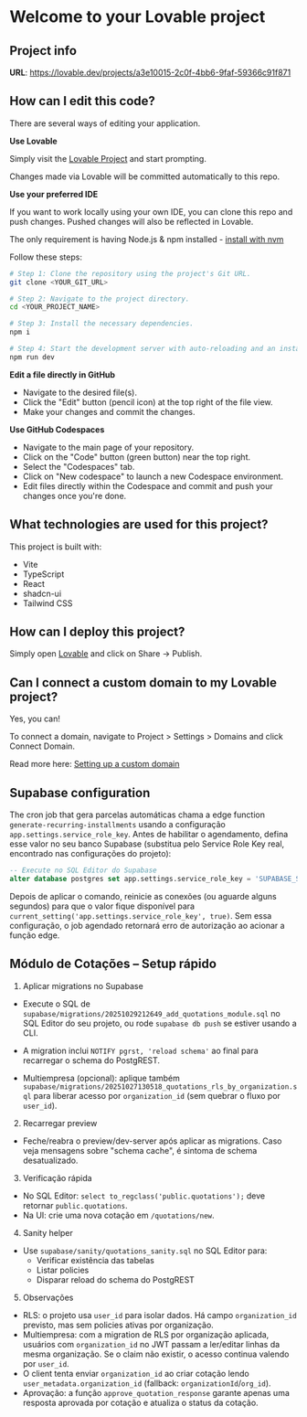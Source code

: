 # Welcome to your Lovable project

## Project info

**URL**: https://lovable.dev/projects/a3e10015-2c0f-4bb6-9faf-59366c91f871

## How can I edit this code?

There are several ways of editing your application.

**Use Lovable**

Simply visit the [Lovable Project](https://lovable.dev/projects/a3e10015-2c0f-4bb6-9faf-59366c91f871) and start prompting.

Changes made via Lovable will be committed automatically to this repo.

**Use your preferred IDE**

If you want to work locally using your own IDE, you can clone this repo and push changes. Pushed changes will also be reflected in Lovable.

The only requirement is having Node.js & npm installed - [install with nvm](https://github.com/nvm-sh/nvm#installing-and-updating)

Follow these steps:

```sh
# Step 1: Clone the repository using the project's Git URL.
git clone <YOUR_GIT_URL>

# Step 2: Navigate to the project directory.
cd <YOUR_PROJECT_NAME>

# Step 3: Install the necessary dependencies.
npm i

# Step 4: Start the development server with auto-reloading and an instant preview.
npm run dev
```

**Edit a file directly in GitHub**

- Navigate to the desired file(s).
- Click the "Edit" button (pencil icon) at the top right of the file view.
- Make your changes and commit the changes.

**Use GitHub Codespaces**

- Navigate to the main page of your repository.
- Click on the "Code" button (green button) near the top right.
- Select the "Codespaces" tab.
- Click on "New codespace" to launch a new Codespace environment.
- Edit files directly within the Codespace and commit and push your changes once you're done.

## What technologies are used for this project?

This project is built with:

- Vite
- TypeScript
- React
- shadcn-ui
- Tailwind CSS

## How can I deploy this project?

Simply open [Lovable](https://lovable.dev/projects/a3e10015-2c0f-4bb6-9faf-59366c91f871) and click on Share -> Publish.

## Can I connect a custom domain to my Lovable project?

Yes, you can!

To connect a domain, navigate to Project > Settings > Domains and click Connect Domain.

Read more here: [Setting up a custom domain](https://docs.lovable.dev/features/custom-domain#custom-domain)

## Supabase configuration

The cron job that gera parcelas automáticas chama a edge function `generate-recurring-installments` usando a configuração `app.settings.service_role_key`. Antes de habilitar o agendamento, defina esse valor no seu banco Supabase (substitua pelo Service Role Key real, encontrado nas configurações do projeto):

```sql
-- Execute no SQL Editor do Supabase
alter database postgres set app.settings.service_role_key = 'SUPABASE_SERVICE_ROLE_KEY_AQUI';
```

Depois de aplicar o comando, reinicie as conexões (ou aguarde alguns segundos) para que o valor fique disponível para `current_setting('app.settings.service_role_key', true)`. Sem essa configuração, o job agendado retornará erro de autorização ao acionar a função edge.
## Módulo de Cotações – Setup rápido

1) Aplicar migrations no Supabase

- Execute o SQL de `supabase/migrations/20251029212649_add_quotations_module.sql` no SQL Editor do seu projeto, ou rode `supabase db push` se estiver usando a CLI.
- A migration inclui `NOTIFY pgrst, 'reload schema'` ao final para recarregar o schema do PostgREST.

- Multiempresa (opcional): aplique também `supabase/migrations/20251027130518_quotations_rls_by_organization.sql` para liberar acesso por `organization_id` (sem quebrar o fluxo por `user_id`).

2) Recarregar preview

- Feche/reabra o preview/dev-server após aplicar as migrations. Caso veja mensagens sobre "schema cache", é sintoma de schema desatualizado.

3) Verificação rápida

- No SQL Editor: `select to_regclass('public.quotations');` deve retornar `public.quotations`.
- Na UI: crie uma nova cotação em `/quotations/new`.

4) Sanity helper

- Use `supabase/sanity/quotations_sanity.sql` no SQL Editor para:
  - Verificar existência das tabelas
  - Listar policies
  - Disparar reload do schema do PostgREST

5) Observações

- RLS: o projeto usa `user_id` para isolar dados. Há campo `organization_id` previsto, mas sem policies ativas por organização.
- Multiempresa: com a migration de RLS por organização aplicada, usuários com `organization_id` no JWT passam a ler/editar linhas da mesma organização. Se o claim não existir, o acesso continua valendo por `user_id`.
- O client tenta enviar `organization_id` ao criar cotação lendo `user_metadata.organization_id` (fallback: `organizationId`/`org_id`).
- Aprovação: a função `approve_quotation_response` garante apenas uma resposta aprovada por cotação e atualiza o status da cotação.
